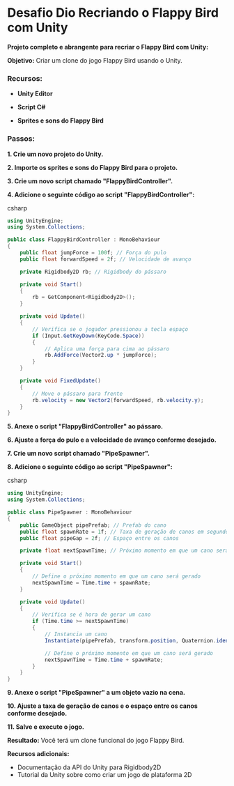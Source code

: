 # Desafio Dio Recriando o Flappy Bird com Unity



**Projeto completo e abrangente para recriar o Flappy Bird com Unity:**



**Objetivo:** Criar um clone do jogo Flappy Bird usando o Unity.



### **Recursos:**

- **Unity Editor**

- **Script C#**

- **Sprites e sons do Flappy Bird**

  

### **Passos:**



**1. Crie um novo projeto do Unity.**



**2. Importe os sprites e sons do Flappy Bird para o projeto.**



**3. Crie um novo script chamado "FlappyBirdController".**



**4. Adicione o seguinte código ao script "FlappyBirdController":**



csharp



```csharp
using UnityEngine;
using System.Collections;

public class FlappyBirdController : MonoBehaviour
{
    public float jumpForce = 100f; // Força do pulo
    public float forwardSpeed = 2f; // Velocidade de avanço

    private Rigidbody2D rb; // Rigidbody do pássaro

    private void Start()
    {
        rb = GetComponent<Rigidbody2D>();
    }

    private void Update()
    {
        // Verifica se o jogador pressionou a tecla espaço
        if (Input.GetKeyDown(KeyCode.Space))
        {
            // Aplica uma força para cima ao pássaro
            rb.AddForce(Vector2.up * jumpForce);
        }
    }

    private void FixedUpdate()
    {
        // Move o pássaro para frente
        rb.velocity = new Vector2(forwardSpeed, rb.velocity.y);
    }
}
```



**5. Anexe o script "FlappyBirdController" ao pássaro.**



**6. Ajuste a força do pulo e a velocidade de avanço conforme desejado.**



**7. Crie um novo script chamado "PipeSpawner".**



**8. Adicione o seguinte código ao script "PipeSpawner":**

csharp



```csharp
using UnityEngine;
using System.Collections;

public class PipeSpawner : MonoBehaviour
{
    public GameObject pipePrefab; // Prefab do cano
    public float spawnRate = 1f; // Taxa de geração de canos em segundos
    public float pipeGap = 2f; // Espaço entre os canos

    private float nextSpawnTime; // Próximo momento em que um cano será gerado

    private void Start()
    {
        // Define o próximo momento em que um cano será gerado
        nextSpawnTime = Time.time + spawnRate;
    }

    private void Update()
    {
        // Verifica se é hora de gerar um cano
        if (Time.time >= nextSpawnTime)
        {
            // Instancia um cano
            Instantiate(pipePrefab, transform.position, Quaternion.identity);

            // Define o próximo momento em que um cano será gerado
            nextSpawnTime = Time.time + spawnRate;
        }
    }
}
```



**9. Anexe o script "PipeSpawner" a um objeto vazio na cena.**



**10. Ajuste a taxa de geração de canos e o espaço entre os canos conforme desejado.**



**11. Salve e execute o jogo.**



**Resultado:** Você terá um clone funcional do jogo Flappy Bird.



**Recursos adicionais:**



- Documentação da API do Unity para Rigidbody2D
- Tutorial da Unity sobre como criar um jogo de plataforma 2D

